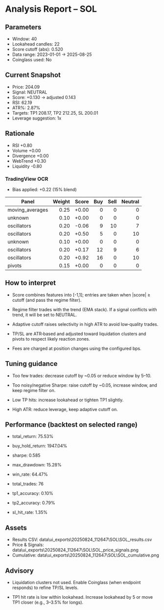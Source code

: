 
# Analysis Report – SOL

## Parameters
- Window: 40
- Lookahead candles: 22
- Score cutoff (abs): 0.520
- Data range: 2023-01-01 → 2025-08-25
- Coinglass used: No

## Current Snapshot
- Price: 204.09
- Signal: NEUTRAL
- Score: +0.130 → adjusted 0.143
- RSI: 62.19
- ATR%: 2.87%
- Targets: TP1 208.17, TP2 212.25, SL 200.01
- Leverage suggestion: 1x

## Rationale
- RSI +0.80
- Volume +0.00
- Divergence +0.00
- WebTrend +0.30
- Liquidity -0.80

### TradingView OCR

- Bias applied: +0.22 (15% blend)

| Panel | Weight | Score | Buy | Sell | Neutral |
|---|---:|---:|---:|---:|---:|
| moving_averages | 0.25 | +0.00 | 0 | 0 | 0 |
| unknown | 0.10 | +0.00 | 0 | 0 | 0 |
| oscillators | 0.20 | -0.06 | 9 | 10 | 7 |
| oscillators | 0.20 | +0.50 | 5 | 0 | 10 |
| unknown | 0.10 | +0.00 | 0 | 0 | 0 |
| oscillators | 0.20 | +0.17 | 12 | 9 | 6 |
| oscillators | 0.20 | +0.92 | 16 | 0 | 10 |
| pivots | 0.15 | +0.00 | 0 | 0 | 0 |

## How to interpret
- Score combines features into [-1,1]; entries are taken when |score| ≥ cutoff (and pass the regime filter).

- Regime filter trades with the trend (EMA stack). If a signal conflicts with trend, it will be set to NEUTRAL.

- Adaptive cutoff raises selectivity in high ATR to avoid low‑quality trades.

- TP/SL are ATR‑based and adjusted toward liquidation clusters and pivots to respect likely reaction zones.

- Fees are charged at position changes using the configured bps.

## Tuning guidance
- Too few trades: decrease cutoff by ~0.05 or reduce window by 5–10.

- Too noisy/negative Sharpe: raise cutoff by ~0.05, increase window, and keep regime filter on.

- Low TP hits: increase lookahead or tighten TP1 slightly.

- High ATR: reduce leverage, keep adaptive cutoff on.

## Performance (backtest on selected range)
- total_return: 75.53%
- buy_hold_return: 1947.04%
- sharpe: 0.585
- max_drawdown: 15.28%
- win_rate: 64.47%
- total_trades: 76
- tp1_accuracy: 0.10%
- tp2_accuracy: 0.79%
- sl_hit_rate: 1.35%

## Assets
- Results CSV: data\ui_exports\20250824_112647\SOL\SOL_results.csv
- Price & Signals: data\ui_exports\20250824_112647\SOL\SOL_price_signals.png
- Cumulative: data\ui_exports\20250824_112647\SOL\SOL_cumulative.png

## Advisory
- Liquidation clusters not used. Enable Coinglass (when endpoint responds) to refine TP/SL levels.
- TP1 hit rate is low within lookahead. Increase lookahead by 5 or move TP1 closer (e.g., 3–3.5% for longs).
